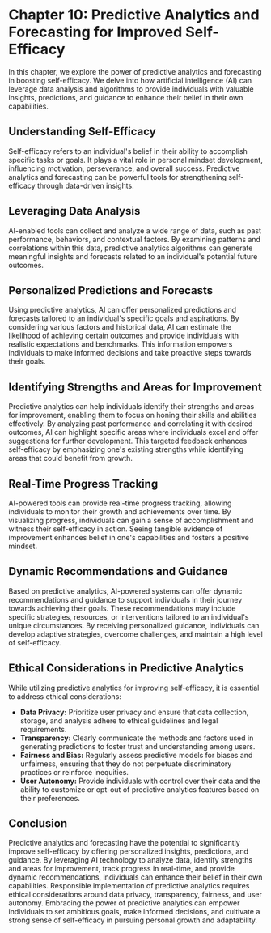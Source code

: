 Chapter 10: Predictive Analytics and Forecasting for Improved Self-Efficacy
===========================================================================

In this chapter, we explore the power of predictive analytics and forecasting in boosting self-efficacy. We delve into how artificial intelligence (AI) can leverage data analysis and algorithms to provide individuals with valuable insights, predictions, and guidance to enhance their belief in their own capabilities.

Understanding Self-Efficacy
---------------------------

Self-efficacy refers to an individual's belief in their ability to accomplish specific tasks or goals. It plays a vital role in personal mindset development, influencing motivation, perseverance, and overall success. Predictive analytics and forecasting can be powerful tools for strengthening self-efficacy through data-driven insights.

Leveraging Data Analysis
------------------------

AI-enabled tools can collect and analyze a wide range of data, such as past performance, behaviors, and contextual factors. By examining patterns and correlations within this data, predictive analytics algorithms can generate meaningful insights and forecasts related to an individual's potential future outcomes.

Personalized Predictions and Forecasts
--------------------------------------

Using predictive analytics, AI can offer personalized predictions and forecasts tailored to an individual's specific goals and aspirations. By considering various factors and historical data, AI can estimate the likelihood of achieving certain outcomes and provide individuals with realistic expectations and benchmarks. This information empowers individuals to make informed decisions and take proactive steps towards their goals.

Identifying Strengths and Areas for Improvement
-----------------------------------------------

Predictive analytics can help individuals identify their strengths and areas for improvement, enabling them to focus on honing their skills and abilities effectively. By analyzing past performance and correlating it with desired outcomes, AI can highlight specific areas where individuals excel and offer suggestions for further development. This targeted feedback enhances self-efficacy by emphasizing one's existing strengths while identifying areas that could benefit from growth.

Real-Time Progress Tracking
---------------------------

AI-powered tools can provide real-time progress tracking, allowing individuals to monitor their growth and achievements over time. By visualizing progress, individuals can gain a sense of accomplishment and witness their self-efficacy in action. Seeing tangible evidence of improvement enhances belief in one's capabilities and fosters a positive mindset.

Dynamic Recommendations and Guidance
------------------------------------

Based on predictive analytics, AI-powered systems can offer dynamic recommendations and guidance to support individuals in their journey towards achieving their goals. These recommendations may include specific strategies, resources, or interventions tailored to an individual's unique circumstances. By receiving personalized guidance, individuals can develop adaptive strategies, overcome challenges, and maintain a high level of self-efficacy.

Ethical Considerations in Predictive Analytics
----------------------------------------------

While utilizing predictive analytics for improving self-efficacy, it is essential to address ethical considerations:

* **Data Privacy:** Prioritize user privacy and ensure that data collection, storage, and analysis adhere to ethical guidelines and legal requirements.
* **Transparency:** Clearly communicate the methods and factors used in generating predictions to foster trust and understanding among users.
* **Fairness and Bias:** Regularly assess predictive models for biases and unfairness, ensuring that they do not perpetuate discriminatory practices or reinforce inequities.
* **User Autonomy:** Provide individuals with control over their data and the ability to customize or opt-out of predictive analytics features based on their preferences.

Conclusion
----------

Predictive analytics and forecasting have the potential to significantly improve self-efficacy by offering personalized insights, predictions, and guidance. By leveraging AI technology to analyze data, identify strengths and areas for improvement, track progress in real-time, and provide dynamic recommendations, individuals can enhance their belief in their own capabilities. Responsible implementation of predictive analytics requires ethical considerations around data privacy, transparency, fairness, and user autonomy. Embracing the power of predictive analytics can empower individuals to set ambitious goals, make informed decisions, and cultivate a strong sense of self-efficacy in pursuing personal growth and adaptability.
